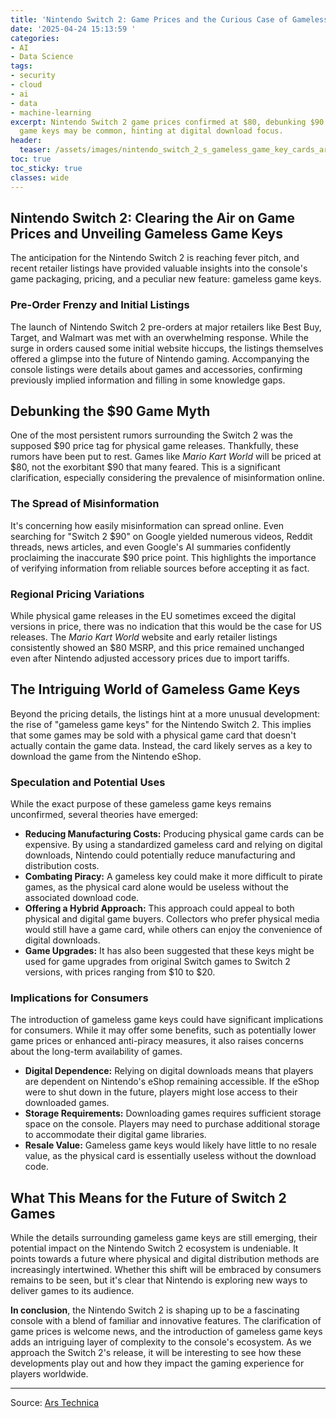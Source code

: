 ```yaml
---
title: 'Nintendo Switch 2: Game Prices and the Curious Case of Gameless Game Keys'
date: '2025-04-24 15:13:59 '
categories:
- AI
- Data Science
tags:
- security
- cloud
- ai
- data
- machine-learning
excerpt: Nintendo Switch 2 game prices confirmed at $80, debunking $90 rumors. Gameless
  game keys may be common, hinting at digital download focus.
header:
  teaser: /assets/images/nintendo_switch_2_s_gameless_game_key_cards_are_go_20250424151359.jpeg
toc: true
toc_sticky: true
classes: wide
---
```


## Nintendo Switch 2: Clearing the Air on Game Prices and Unveiling Gameless Game Keys

The anticipation for the Nintendo Switch 2 is reaching fever pitch, and recent retailer listings have provided valuable insights into the console's game packaging, pricing, and a peculiar new feature: gameless game keys.

### Pre-Order Frenzy and Initial Listings

The launch of Nintendo Switch 2 pre-orders at major retailers like Best Buy, Target, and Walmart was met with an overwhelming response. While the surge in orders caused some initial website hiccups, the listings themselves offered a glimpse into the future of Nintendo gaming. Accompanying the console listings were details about games and accessories, confirming previously implied information and filling in some knowledge gaps.

## Debunking the $90 Game Myth

One of the most persistent rumors surrounding the Switch 2 was the supposed $90 price tag for physical game releases. Thankfully, these rumors have been put to rest. Games like *Mario Kart World* will be priced at $80, not the exorbitant $90 that many feared. This is a significant clarification, especially considering the prevalence of misinformation online.

### The Spread of Misinformation

It's concerning how easily misinformation can spread online. Even searching for "Switch 2 $90" on Google yielded numerous videos, Reddit threads, news articles, and even Google's AI summaries confidently proclaiming the inaccurate $90 price point. This highlights the importance of verifying information from reliable sources before accepting it as fact.

### Regional Pricing Variations

While physical game releases in the EU sometimes exceed the digital versions in price, there was no indication that this would be the case for US releases. The *Mario Kart World* website and early retailer listings consistently showed an $80 MSRP, and this price remained unchanged even after Nintendo adjusted accessory prices due to import tariffs.

## The Intriguing World of Gameless Game Keys

Beyond the pricing details, the listings hint at a more unusual development: the rise of "gameless game keys" for the Nintendo Switch 2. This implies that some games may be sold with a physical game card that doesn't actually contain the game data. Instead, the card likely serves as a key to download the game from the Nintendo eShop.

### Speculation and Potential Uses

While the exact purpose of these gameless game keys remains unconfirmed, several theories have emerged:

*   **Reducing Manufacturing Costs:** Producing physical game cards can be expensive. By using a standardized gameless card and relying on digital downloads, Nintendo could potentially reduce manufacturing and distribution costs.
*   **Combating Piracy:** A gameless key could make it more difficult to pirate games, as the physical card alone would be useless without the associated download code.
*   **Offering a Hybrid Approach:** This approach could appeal to both physical and digital game buyers. Collectors who prefer physical media would still have a game card, while others can enjoy the convenience of digital downloads.
*   **Game Upgrades:** It has also been suggested that these keys might be used for game upgrades from original Switch games to Switch 2 versions, with prices ranging from $10 to $20.

### Implications for Consumers

The introduction of gameless game keys could have significant implications for consumers. While it may offer some benefits, such as potentially lower game prices or enhanced anti-piracy measures, it also raises concerns about the long-term availability of games.

*   **Digital Dependence:** Relying on digital downloads means that players are dependent on Nintendo's eShop remaining accessible. If the eShop were to shut down in the future, players might lose access to their downloaded games.
*   **Storage Requirements:** Downloading games requires sufficient storage space on the console. Players may need to purchase additional storage to accommodate their digital game libraries.
*   **Resale Value:** Gameless game keys would likely have little to no resale value, as the physical card is essentially useless without the download code.

## What This Means for the Future of Switch 2 Games

While the details surrounding gameless game keys are still emerging, their potential impact on the Nintendo Switch 2 ecosystem is undeniable. It points towards a future where physical and digital distribution methods are increasingly intertwined. Whether this shift will be embraced by consumers remains to be seen, but it's clear that Nintendo is exploring new ways to deliver games to its audience.

**In conclusion**, the Nintendo Switch 2 is shaping up to be a fascinating console with a blend of familiar and innovative features. The clarification of game prices is welcome news, and the introduction of gameless game keys adds an intriguing layer of complexity to the console's ecosystem. As we approach the Switch 2's release, it will be interesting to see how these developments play out and how they impact the gaming experience for players worldwide.

---

Source: [Ars Technica ](https://arstechnica.com/gaming/2025/04/nintendo-switch-2s-gameless-game-key-cards-are-going-to-be-very-common/)